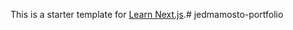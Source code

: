 This is a starter template for [Learn Next.js](https://nextjs.org/learn).#   j e d m a m o s t o - p o r t f o l i o  
 